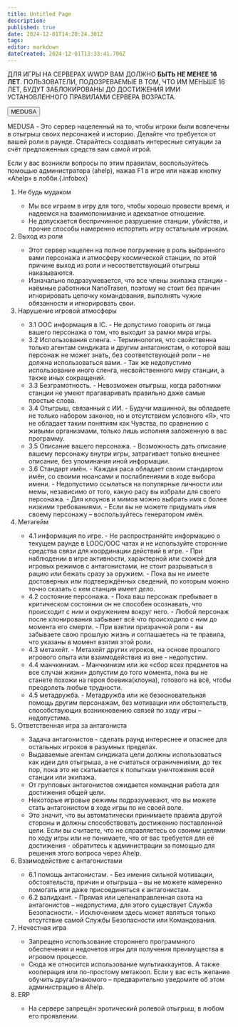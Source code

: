 ```yaml
---
title: Untitled Page
description: 
published: true
date: 2024-12-01T14:20:24.301Z
tags: 
editor: markdown
dateCreated: 2024-12-01T13:33:41.706Z
---
```


<div id="rule-table">
  <p id="warn" class="t-red">ДЛЯ ИГРЫ НА СЕРВЕРАХ WWDP ВАМ ДОЛЖНО <b>БЫТЬ НЕ МЕНЕЕ 16 ЛЕТ</b>. ПОЛЬЗОВАТЕЛИ, ПОДОЗРЕВАЕМЫЕ В ТОМ, ЧТО ИМ МЕНЬШЕ 16 ЛЕТ, БУДУТ ЗАБЛОКИРОВАНЫ ДО ДОСТИЖЕНИЯ ИМИ УСТАНОВЛЕННОГО ПРАВИЛАМИ СЕРВЕРА ВОЗРАСТА.</p>
	<div id="servers">
    <button id="medusa">MEDUSA</button>
	</div>
  <div id="rule">

<p class="t-red"><span id="medusa-in-text">MEDUSA</span> - Это сервер нацеленный на то, чтобы игроки были вовлечены в отыгрыш своих персонажей и историю. Делайте что требуется от вашей роли в раунде. Старайтесь создавать интересные ситуации за счёт предложенных средств вам самой игрой.</p>

Если у вас возникли вопросы по этим правилам, воспользуйтесь помощью администратора (ahelp), нажав F1 в игре или нажав кнопку «Ahelp» в лобби.{.infobox}
    
<ol id="rule-list">
<li>Не будь мудаком</li>
  <ul class="ul-in-list">
    <li>Мы все играем в игру для того, чтобы хорошо провести время, и надеемся на взаимопонимание и адекватное отношение.</li>
    <li>Не допускается беспричинное разрушение станции, убийства, и прочие способы намеренно испортить игру остальным игрокам.</li>
  </ul>
<li>Выход из роли</li>
  <ul class="ul-in-list">
   <li>Этот сервер нацелен на полное погружение в роль выбранного вами персонажа и атмосферу космической станции, по этой причине выход из роли и несоответствующий отыгрыш <span class="t-red">наказываются</span>.</li>
   <li>Изначально подразумевается, что все члены экипажа станции - наёмные работники NanoTrasen, поэтому не стоит без причин игнорировать цепочку командования, выполнять чужие обязанности и игнорировать свои.</li>
  </ul>
<li>Нарушение игровой атмосферы</li>
  <ul class="ul-in-list">
   <li>3.1 OOC информация в IC.
   - <span class="t-red">Не допустимо говорить от лица вашего персонажа о том, что выходит за рамки мира игры</span>.
   </li>
   <li>3.2 Использования сленга.
   - Терминология, что свойственна только агентам синдиката и другим антагонистам, о которой ваш персонаж не может знать, без соответствующей роли – <span class="t-red">не должна использоваться вами</span>.
   - Так же <span class="t-red">недопустимо</span> использование иного сленга, несвойственного миру станции, а также иных сокращений.
   </li>
   <li>3.3 Безграмотность.
   - Невозможен отыгрыш, когда работники станции не умеют <span class="t-red">прагаваривать</span> правильно даже самые простые слова.
   </li>
   <li>3.4 Отыгрыш, связанный с ИИ.
   - Будучи машинной, вы обладаете не только набором законов, но и отсутствием условного «Я», что не обладает таким понятиям как Чувства, по сравнению с живыми организмами, только лишь исполняя заложенную в вас программу.
   </li>
   <li>3.5 Описание вашего персонажа.
   - Возможность дать описание вашему персонажу внутри игры, <span class="t-green">затрагивает только внешнее описание</span>, без упоминания иной информации.
   </li>
   <li>3.6 Стандарт имён.
   - Каждая раса обладает своим стандартом имён, со своими нюансами и послаблениями в ходе выбора имени.
   - <span class="t-red">Недопустимо</span> ссылаться на популярные личности или мемы, независимо от того, какую расу вы избрали для своего персонажа.
   - <span class="t-green">Для клоунов и мимов можно выбрать имя с более низкими требованиями</span>.
   - Если вы не можете придумать имя своему персонажу – воспользуйтесь генератором имён.
   </li>
  </ul>
<li>Метагейм</li>
  <ul class="ul-in-list">
   <li>4.1 информация по игре.
   - <span class="t-red">Не распространяйте информацию о текущем раунде в LOOC/OOC чатах и не используйте сторонние средства связи для координации действий в игре</span>.
   - При наблюдении в игре активности, характерной или схожей для игровых режимов с антагонистами, не стоит разрываться в рацию или бежать сразу за оружием.
   - Пока вы не имеете <span class="t-red">достоверных</span> или <span class="t-red">подтверждённых сведений</span>, по которым можно точно сказать с кем станция имеет дело.
   </li>
   <li>4.2 состояние персонажа.
   - Пока ваш персонаж пребывает в критическом состоянии он не способен осознавать, что происходит с ним и окружением вокруг него.
   - Любой персонаж после клонирования <span class="t-red">забывает</span> всё что происходило с ним до момента его смерти.
   - При взятии призрачной роли - вы забываете свою прошлую жизнь и соглашаетесь на те правила, что указаны в момент взятия этой роли.
   </li>
   <li>4.3 метахейт.
   - Метахейт других игроков, на основе прошлого игрового опыта или взаимодействия из вне - <span class="t-red">недопустим</span>.
   </li>
   <li>4.4 манчкинизм.
   - Манчкинизм или же «сбор всех предметов на все случаи жизни» допустим до того момента, пока вы не станете похожи на героя боевика(клоуна), готового на всё, чтобы преодолеть любые трудности.
   </li>
   <li>4.5 метадружба.
   - Метадружба или же безосновательная помощь другим персонажам, без мотивации или обстоятельств, способствующих возникновению связей по ходу игры – <span class="t-red">недопустима</span>.
   </li>
  </ul>
<li>Ответственная игра за антагониста</li>
  <ul class="ul-in-list">
   <li>Задача антагонистов - сделать раунд интереснее и опаснее для остальных игроков в разумных пределах.</li>
   <li>Выдаваемые агентам синдиката цели должны использоваться как идеи для отыгрыша, а не считаться ограничениями, до тех пор, пока это не скатывается к <span class="t-red">попыткам уничтожения всей станции или экипажа</span>.</li>
   <li>От групповых антагонистов ожидается командная работа для достижения общей цели.</li>
   <li>Некоторые игровые режимы подразумевают, что вы можете стать антагонистом в ходе игры по не своей воле.</li>
   <li>Это значит, что вы <span class="t-red">автоматически принимаете правила другой стороны</span> и должны способствовать достижению поставленной цели.
    Если вы считаете, что не справляетесь со своими целями по ходу игры или не понимаете, что от вас требуется для её достижения - обратитесь к администрации за помощью для решения этого вопроса через Ahelp.</li>
  </ul>
<li>Взаимодействие с антагонистами</li>
  <ul class="ul-in-list">
   <li>6.1 помощь антагонистам.
   - Без имения сильной мотивации, обстоятельств, причин и отыгрыша – <span class="t-red">вы не можете намеренно помогать или даже присоединяться к антагонистам</span>.
   </li>
   <li>6.2 валидхант.
   - Прямая или целенаправленная охота на антагонистов – <span class="t-red">недопустима</span>, для этого существует Служба Безопасности.
   - <span class="t-green">Исключением здесь может являться только отсутствие самой Службы Безопасности или Командования.</span>
   </li>
  </ul>
<li>Нечестная игра</li>
  <ul class="ul-in-list">
   <li><span class="t-red">Запрещено использование стороннего программного обеспечения и недочетов игры для получения преимущества в игровом процессе.</span>
   <li>Сюда же относится использование мультиаккаунтов. А также кооперация или по-простому метакооп.
    <span class="t-green">Если у вас есть желание обучить друга/знакомого – предварительно уведомите об этом администрацию в Ahelp.</span></li>
  </ul>
<li>ERP</li>
  <ul class="ul-in-list">
   <li><span class="t-red">На сервере запрещён эротический ролевой отыгрыш, в любом его проявлении.</span></li>
  </ul>
</ol>
  </div>
</div>